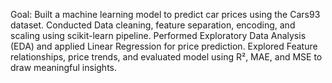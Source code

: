  Goal: Built a machine learning model to predict car prices using the Cars93 dataset.
 Conducted Data cleaning, feature separation, encoding, and scaling using scikit-learn pipeline.
 Performed Exploratory Data Analysis (EDA) and applied Linear Regression for price prediction.
 Explored Feature relationships, price trends, and evaluated model using R², MAE, and MSE to draw meaningful insights.

